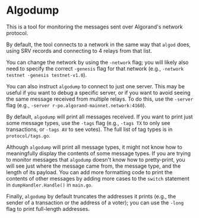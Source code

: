 # Algodump

This is a tool for monitoring the messages sent over Algorand's network
protocol.

By default, the tool connects to a network in the same way that `algod`
does, using SRV records and connecting to 4 relays from that list.

You can change the network by using the `-network` flag; you will likely
also need to specify the correct `-genesis` flag for that network (e.g.,
`-network testnet -genesis testnet-v1.0`).

You can also instruct `algodump` to connect to just one server.  This may
be useful if you want to debug a specific server, or if you want to avoid
seeing the same message received from multiple relays.  To do this, use
the `-server` flag (e.g., `-server r-po.algorand-mainnet.network:4160`).

By default, `algodump` will print all messages received.  If you want to
print just some message types, use the `-tags` flag (e.g., `-tags TX`
to only see transactions, or `-tags AV` to see votes).  The full list
of tag types is in `protocol/tags.go`.

Although `algodump` will print all message types, it might not know how
to meaningfully display the contents of some message types.  If you
are trying to monitor messages that `algodump` doesn't know how to
pretty-print, you will see just where the message came from, the message
type, and the length of its payload.  You can add more formatting code
to print the contents of other messages by adding more cases to the
`switch` statement in `dumpHandler.Handle()` in `main.go`.

Finally, `algodump` by default truncates the addresses it prints (e.g.,
the sender of a transaction or the address of a voter); you can use the
`-long` flag to print full-length addresses.
